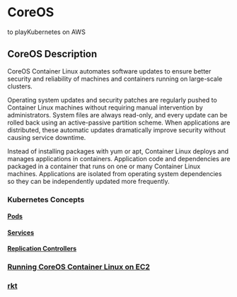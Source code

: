 # CoreOS
to playKubernetes on AWS


## CoreOS Description

CoreOS Container Linux automates software updates to ensure better security and reliability of machines and containers running on large-scale clusters. 

Operating system updates and security patches are regularly pushed to Container Linux machines without requiring manual intervention by administrators. System files are always read-only, and every update can be rolled back using an active-passive partition scheme. When applications are distributed, these automatic updates dramatically improve security without causing service downtime.

Instead of installing packages with yum or apt, Container Linux deploys and manages applications in containers. Application code and dependencies are packaged in a container that runs on one or many Container Linux machines. Applications are isolated from operating system dependencies so they can be independently updated more frequently.

### Kubernetes Concepts

#### [Pods](https://coreos.com/kubernetes/docs/latest/pods.html)

#### [Services](https://coreos.com/kubernetes/docs/latest/services.html)

#### [Replication Controllers](https://coreos.com/kubernetes/docs/latest/replication-controller.html)

### [Running CoreOS Container Linux on EC2](https://coreos.com/os/docs/latest/booting-on-ec2.html)

### [rkt](https://coreos.com/rkt/)

